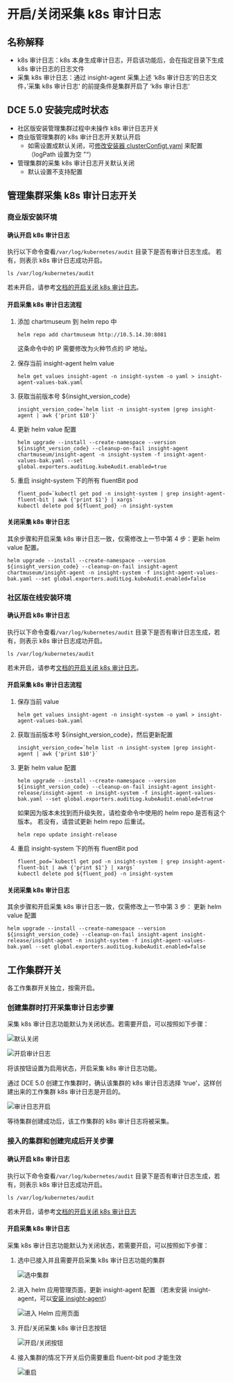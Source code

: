# 开启/关闭采集 k8s 审计日志

## 名称解释

- k8s 审计日志：k8s 本身生成审计日志，开启该功能后，会在指定目录下生成 k8s 审计日志的日志文件
- 采集 k8s 审计日志：通过 insight-agent 采集上述 ‘k8s 审计日志’的日志文件，’采集 k8s 审计日志‘ 的前提条件是集群开启了 ‘k8s 审计日志‘

## DCE 5.0 安装完成时状态

- 社区版安装管理集群过程中未操作 k8s 审计日志开关
- 商业版管理集群的 k8s 审计日志开关默认开启
    - 如需设置成默认关闭，可[修改安装器 clusterConfigt.yaml](../../../install/commercial/cluster-config.md) 来配置（logPath 设置为空 ”“）
- 管理集群的采集 k8s 审计日志开关默认关闭
    - 默认设置不支持配置

## 管理集群采集 k8s 审计日志开关

### 商业版安装环境

#### 确认开启 k8s 审计日志

执行以下命令查看`/var/log/kubernetes/audit` 目录下是否有审计日志生成。
若有，则表示 k8s 审计日志成功开启。

```shell
ls /var/log/kubernetes/audit
```

若未开启，请参考[文档的开启关闭 k8s 审计日志](../open-k8s-audit.md)。

#### 开启采集 k8s 审计日志流程

1. 添加 chartmuseum 到 helm repo 中

    ```shell
    helm repo add chartmuseum http://10.5.14.30:8081
    ```

    这条命令中的 IP 需要修改为火种节点的 IP 地址。

2. 保存当前 insight-agent helm value

    ```shell
    helm get values insight-agent -n insight-system -o yaml > insight-agent-values-bak.yaml
    ```

3. 获取当前版本号 ${insight_version_code}

    ```shell
    insight_version_code=`helm list -n insight-system |grep insight-agent | awk {'print $10'}`
    ```

4. 更新 helm value 配置

    ```shell
    helm upgrade --install --create-namespace --version ${insight_version_code} --cleanup-on-fail insight-agent chartmuseum/insight-agent -n insight-system -f insight-agent-values-bak.yaml --set global.exporters.auditLog.kubeAudit.enabled=true
    ```

5. 重启 insight-system 下的所有 fluentBit pod

    ```shell
    fluent_pod=`kubectl get pod -n insight-system | grep insight-agent-fluent-bit | awk {'print $1'} | xargs`
    kubectl delete pod ${fluent_pod} -n insight-system
    ```

#### 关闭采集 k8s 审计日志

其余步骤和开启采集 k8s 审计日志一致，仅需修改上一节中第 4 步：更新 helm value 配置。

```shell
helm upgrade --install --create-namespace --version ${insight_version_code} --cleanup-on-fail insight-agent chartmuseum/insight-agent -n insight-system -f insight-agent-values-bak.yaml --set global.exporters.auditLog.kubeAudit.enabled=false
```

### 社区版在线安装环境

#### 确认开启 k8s 审计日志

执行以下命令查看`/var/log/kubernetes/audit` 目录下是否有审计日志生成，若有，则表示 k8s 审计日志成功开启。

```shell
ls /var/log/kubernetes/audit
```

若未开启，请参考[文档的开启关闭 k8s 审计日志](../open-k8s-audit.md)。

#### 开启采集 k8s 审计日志流程

1. 保存当前 value

    ```shell
    helm get values insight-agent -n insight-system -o yaml > insight-agent-values-bak.yaml
    ```

2. 获取当前版本号 ${insight_version_code}，然后更新配置

    ```shell
    insight_version_code=`helm list -n insight-system |grep insight-agent | awk {'print $10'}`
    ```

3. 更新 helm value 配置

    ```shell
    helm upgrade --install --create-namespace --version ${insight_version_code} --cleanup-on-fail insight-agent insight-release/insight-agent -n insight-system -f insight-agent-values-bak.yaml --set global.exporters.auditLog.kubeAudit.enabled=true
    ```

    如果因为版本未找到而升级失败，请检查命令中使用的 helm repo 是否有这个版本。
    若没有，请尝试更新 helm repo 后重试。

    ```shell
    helm repo update insight-release
    ```

4. 重启 insight-system 下的所有 fluentBit pod

    ```shell
    fluent_pod=`kubectl get pod -n insight-system | grep insight-agent-fluent-bit | awk {'print $1'} | xargs`
    kubectl delete pod ${fluent_pod} -n insight-system
    ```

#### 关闭采集 k8s 审计日志

其余步骤和开启采集 k8s 审计日志一致，仅需修改上一节中第 3 步：
更新 helm value 配置

```shell
helm upgrade --install --create-namespace --version ${insight_version_code} --cleanup-on-fail insight-agent insight-release/insight-agent -n insight-system -f insight-agent-values-bak.yaml --set global.exporters.auditLog.kubeAudit.enabled=false
```

## 工作集群开关

各工作集群开关独立，按需开启。

### 创建集群时打开采集审计日志步骤

采集 k8s 审计日志功能默认为关闭状态。若需要开启，可以按照如下步骤：

![默认关闭](https://docs.daocloud.io/daocloud-docs-images/docs/ghippo/images/worker01.png)

![开启审计日志](https://docs.daocloud.io/daocloud-docs-images/docs/ghippo/images/worker02.png)

将该按钮设置为启用状态，开启采集 k8s 审计日志功能。

通过 DCE 5.0 创建工作集群时，确认该集群的 k8s 审计日志选择 ‘true'，这样创建出来的工作集群 k8s 审计日志是开启的。

![审计日志开启](https://docs.daocloud.io/daocloud-docs-images/docs/ghippo/images/worker03.png)

等待集群创建成功后，该工作集群的 k8s 审计日志将被采集。

### 接入的集群和创建完成后开关步骤

#### 确认开启 k8s 审计日志

执行以下命令查看`/var/log/kubernetes/audit` 目录下是否有审计日志生成，若有，则表示 k8s 审计日志成功开启。

```shell
ls /var/log/kubernetes/audit
```

若未开启，请参考[文档的开启关闭 k8s 审计日志](../open-k8s-audit.md)

#### 开启采集 k8s 审计日志

采集 k8s 审计日志功能默认为关闭状态，若需要开启，可以按照如下步骤：

1. 选中已接入并且需要开启采集 k8s 审计日志功能的集群

    ![选中集群](https://docs.daocloud.io/daocloud-docs-images/docs/ghippo/images/worker04.png)

2. 进入 helm 应用管理页面，更新 insight-agent 配置
   （若未安装 insight-agent，可以[安装 insight-agent](../../../insight/user-guide/quickstart/install-agent.md)）

    ![进入 Helm 应用页面](https://docs.daocloud.io/daocloud-docs-images/docs/ghippo/images/worker05.png)

3. 开启/关闭采集 k8s 审计日志按钮

    ![开启/关闭按钮](https://docs.daocloud.io/daocloud-docs-images/docs/ghippo/images/worker06.png)

4. 接入集群的情况下开关后仍需要重启 fluent-bit pod 才能生效

    ![重启](https://docs.daocloud.io/daocloud-docs-images/docs/ghippo/images/worker07.png)
